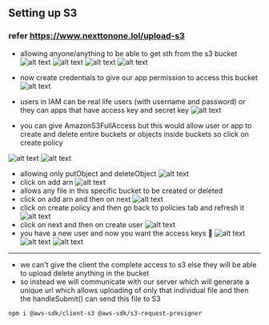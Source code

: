 ## Setting up S3
### refer https://www.nexttonone.lol/upload-s3
- allowing anyone/anything to be able to get sth from the s3 bucket
![alt text](image.png)
![alt text](image(1).png)
![alt text](image-1.png)
![alt text](image-2.png)

- now create credentials to give our app permission to access this bucket
![alt text](image-3.png)
- users in IAM can be real life users (with username and password) or they can apps that have access key and secret key
![alt text](image-4.png)
- you can give AmazonS3FullAccess but this would allow user or app to create and delete entire buckets or objects inside buckets so click on create policy

![alt text](image-5.png)
![alt text](image-6.png)
- allowing only putObject and deleteObject
![alt text](image-7.png)
- click on add arn
![alt text](image-8.png)
- allows any file in this specific bucket to be created or deleted
- click on add arn and then on next
![alt text](image-9.png)
- click on create policy and then go back to  policies tab and refresh it
![alt text](image-10.png)
- click on next and then on create user
![alt text](image-11.png)
- you have a new user and now you want the access keys 🙂
![alt text](image-12.png)
![alt text](image-13.png)
![alt text](image-14.png)
---
- we can't give the client the complete access to s3 else they will be able to upload delete anything in the bucket
- so instead we will communicate with our server which will generate a unique url which allows uploading of only that individual file and then the handleSubmit() can send this file to S3

```
npm i @aws-sdk/client-s3 @aws-sdk/s3-request-presigner
```